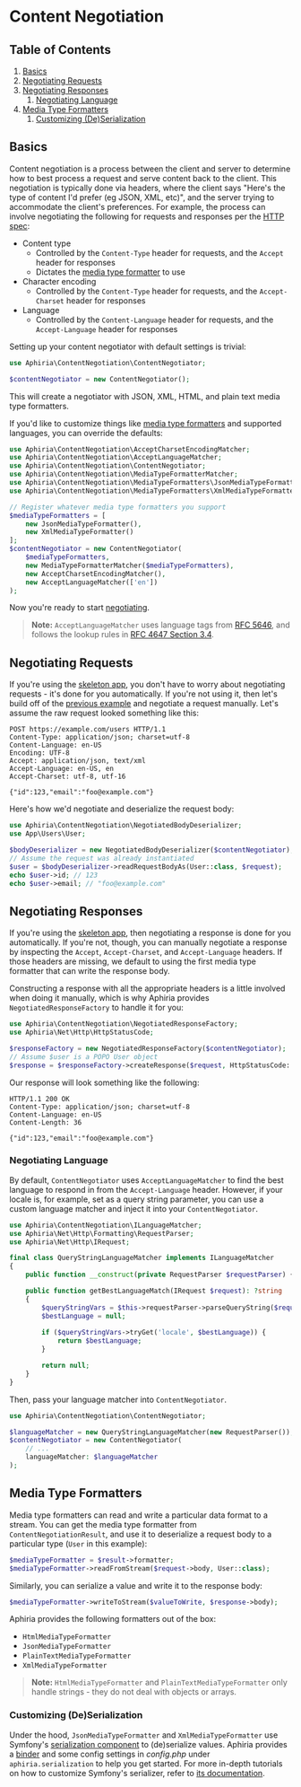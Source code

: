 <h1 id="doc-title">Content Negotiation</h1>

<nav class="toc-nav" markdown="1">

<div class="toc-nav-contents" markdown="1">

<h2 id="table-of-contents">Table of Contents</h2>

1. [Basics](#basics)
2. [Negotiating Requests](#negotiating-requests)
3. [Negotiating Responses](#negotiating-responses)
   1. [Negotiating Language](#negotiating-language)
4. [Media Type Formatters](#media-type-formatters)
   1. [Customizing (De)Serialization](#customizing-deserialization)

</div>

</nav>

<h2 id="basics">Basics</h2>

Content negotiation is a process between the client and server to determine how to best process a request and serve content back to the client.  This negotiation is typically done via headers, where the client says "Here's the type of content I'd prefer (eg JSON, XML, etc)", and the server trying to accommodate the client's preferences.  For example, the process can involve negotiating the following for requests and responses per the <a href="https://www.w3.org/Protocols/rfc2616/rfc2616-sec12.html" target="_blank">HTTP spec</a>:

* Content type
  * Controlled by the `Content-Type` header for requests, and the `Accept` header for responses
  * Dictates the [media type formatter](#media-type-formatters) to use
* Character encoding
  * Controlled by the `Content-Type` header for requests, and the `Accept-Charset` header for responses
* Language
  * Controlled by the `Content-Language` header for requests, and the `Accept-Language` header for responses

Setting up your content negotiator with default settings is trivial:

```php
use Aphiria\ContentNegotiation\ContentNegotiator;

$contentNegotiator = new ContentNegotiator();
```

This will create a negotiator with JSON, XML, HTML, and plain text media type formatters.

If you'd like to customize things like [media type formatters](#media-type-formatters) and supported languages, you can override the defaults:

```php
use Aphiria\ContentNegotiation\AcceptCharsetEncodingMatcher;
use Aphiria\ContentNegotiation\AcceptLanguageMatcher;
use Aphiria\ContentNegotiation\ContentNegotiator;
use Aphiria\ContentNegotiation\MediaTypeFormatterMatcher;
use Aphiria\ContentNegotiation\MediaTypeFormatters\JsonMediaTypeFormatter;
use Aphiria\ContentNegotiation\MediaTypeFormatters\XmlMediaTypeFormatter;

// Register whatever media type formatters you support
$mediaTypeFormatters = [
    new JsonMediaTypeFormatter(),
    new XmlMediaTypeFormatter()
];
$contentNegotiator = new ContentNegotiator(
    $mediaTypeFormatters, 
    new MediaTypeFormatterMatcher($mediaTypeFormatters),
    new AcceptCharsetEncodingMatcher(),
    new AcceptLanguageMatcher(['en'])
);
```

Now you're ready to start [negotiating](#negotiating-requests).

> **Note:** `AcceptLanguageMatcher` uses language tags from <a href="https://tools.ietf.org/html/rfc5646" target="_blank">RFC 5646</a>, and follows the lookup rules in <a href="https://tools.ietf.org/html/rfc4647#section-3.4" target="_blank">RFC 4647 Section 3.4</a>.

<h2 id="negotiating-requests">Negotiating Requests</h2>

If you're using the <a href="https://github.com/aphiria/app/issues" target="_blank">skeleton app</a>, you don't have to worry about negotiating requests - it's done for you automatically.  If you're not using it, then let's build off of the [previous example](#basics) and negotiate a request manually.  Let's assume the raw request looked something like this:

```http
POST https://example.com/users HTTP/1.1
Content-Type: application/json; charset=utf-8
Content-Language: en-US
Encoding: UTF-8
Accept: application/json, text/xml
Accept-Language: en-US, en
Accept-Charset: utf-8, utf-16

{"id":123,"email":"foo@example.com"}
```

Here's how we'd negotiate and deserialize the request body:

```php
use Aphiria\ContentNegotiation\NegotiatedBodyDeserializer;
use App\Users\User;

$bodyDeserializer = new NegotiatedBodyDeserializer($contentNegotiator);
// Assume the request was already instantiated
$user = $bodyDeserializer->readRequestBodyAs(User::class, $request);
echo $user->id; // 123
echo $user->email; // "foo@example.com"
```

<h2 id="negotiating-responses">Negotiating Responses</h2>

If you're using the <a href="https://github.com/aphiria/app/issues" target="_blank">skeleton app</a>, then negotiating a response is done for you automatically.  If you're not, though, you can manually negotiate a response by inspecting the `Accept`, `Accept-Charset`, and `Accept-Language` headers.  If those headers are missing, we default to using the first media type formatter that can write the response body.

Constructing a response with all the appropriate headers is a little involved when doing it manually, which is why Aphiria provides `NegotiatedResponseFactory` to handle it for you:

```php
use Aphiria\ContentNegotiation\NegotiatedResponseFactory;
use Aphiria\Net\Http\HttpStatusCode;

$responseFactory = new NegotiatedResponseFactory($contentNegotiator);
// Assume $user is a POPO User object
$response = $responseFactory->createResponse($request, HttpStatusCode::Ok, rawBody: $user);
```

Our response will look something like the following:

```http
HTTP/1.1 200 OK
Content-Type: application/json; charset=utf-8
Content-Language: en-US
Content-Length: 36

{"id":123,"email":"foo@example.com"}
```

<h3 id="negotiating-language">Negotiating Language</h3>

By default, `ContentNegotiator` uses `AcceptLanguageMatcher` to find the best language to respond in from the `Accept-Language` header.  However, if your locale is, for example, set as a query string parameter, you can use a custom language matcher and inject it into your `ContentNegotiator`.

```php
use Aphiria\ContentNegotiation\ILanguageMatcher;
use Aphiria\Net\Http\Formatting\RequestParser;
use Aphiria\Net\Http\IRequest;

final class QueryStringLanguageMatcher implements ILanguageMatcher
{
    public function __construct(private RequestParser $requestParser) {}

    public function getBestLanguageMatch(IRequest $request): ?string
    {
        $queryStringVars = $this->requestParser->parseQueryString($request);
        $bestLanguage = null;
        
        if ($queryStringVars->tryGet('locale', $bestLanguage)) {
            return $bestLanguage;
        }

        return null;
    }
}
```

Then, pass your language matcher into `ContentNegotiator`.

```php
use Aphiria\ContentNegotiation\ContentNegotiator;

$languageMatcher = new QueryStringLanguageMatcher(new RequestParser());
$contentNegotiator = new ContentNegotiator(
    // ...
    languageMatcher: $languageMatcher
);
```

<h2 id="media-type-formatters">Media Type Formatters</h2>

Media type formatters can read and write a particular data format to a stream.  You can get the media type formatter from `ContentNegotiationResult`, and use it to deserialize a request body to a particular type (`User` in this example):

```php
$mediaTypeFormatter = $result->formatter;
$mediaTypeFormatter->readFromStream($request->body, User::class);
```

Similarly, you can serialize a value and write it to the response body:

```php
$mediaTypeFormatter->writeToStream($valueToWrite, $response->body);
```

Aphiria provides the following formatters out of the box:

* `HtmlMediaTypeFormatter`
* `JsonMediaTypeFormatter`
* `PlainTextMediaTypeFormatter`
* `XmlMediaTypeFormatter`

> **Note:** `HtmlMediaTypeFormatter` and `PlainTextMediaTypeFormatter` only handle strings - they do not deal with objects or arrays.

<h3 id="customizing-deserialization">Customizing (De)Serialization</h3>

Under the hood, `JsonMediaTypeFormatter` and `XmlMediaTypeFormatter` use Symfony's <a href="https://symfony.com/doc/current/components/serializer.html" target="_blank">serialization component</a> to (de)serialize values.  Aphiria provides a <a href="https://github.com/aphiria/aphiria/blob/master/src/Framework/src/Serialization/Binders/SymfonySerializerBinder.php" target="_blank">binder</a> and some config settings in _config.php_ under `aphiria.serialization` to help you get started.  For more in-depth tutorials on how to customize Symfony's serializer, refer to <a href="https://symfony.com/doc/current/components/serializer.html" target="_blank">its documentation</a>.
